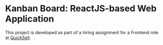 # Kanban Board: ReactJS-based Web Application

This project is developed as part of a hiring assignment for a Frontend role at [QuickSell](https://quicksell.co).
